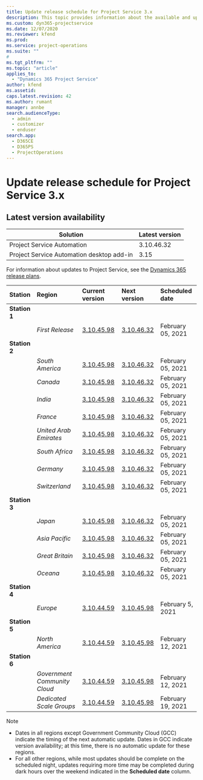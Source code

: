 ```yaml
---
title: Update release schedule for Project Service 3.x
description: This topic provides information about the available and upcoming releases of Dynamics 365 Project Service Automation.
ms.custom: dyn365-projectservice
ms.date: 12/07/2020
ms.reviewer: kfend
ms.prod:
ms.service: project-operations
ms.suite: ""
#
ms.tgt_pltfrm: ""
ms.topic: "article"
applies_to: 
  - "Dynamics 365 Project Service"
author: kfend
ms.assetid: 
caps.latest.revision: 42
ms.author: rumant
manager: annbe
search.audienceType: 
  - admin
  - customizer
  - enduser
search.app: 
  - D365CE
  - D365PS
  - ProjectOperations
---
```


# Update release schedule for Project Service 3.x

## Latest version availability

| Solution  | Latest version |
|-------|----|
| Project Service Automation    | 3.10.46.32 |
| Project Service Automation desktop add-in                | 3.15          |

For information about updates to Project Service, see the [Dynamics 365 release plans](https://docs.microsoft.com/dynamics365/release-plans/). 

| Station  | Region | Current version | Next version |  Scheduled date
| :---   | :---   | :---   | :---   |:---   |         
|<strong>Station 1</strong> | |  |  | |
| | <i>First Release</i> | [3.10.45.98](whats-new-ur-27.md) | [3.10.46.32](whats-new-ur-28.md) | February 05, 2021
|<strong>Station 2</strong> | |  |  | |
| | <i>South America</i> | [3.10.45.98](whats-new-ur-27.md) | [3.10.46.32](whats-new-ur-28.md) | February 05, 2021
| | <i>Canada</i> | [3.10.45.98](whats-new-ur-27.md) | [3.10.46.32](whats-new-ur-28.md) | February 05, 2021
| | <i>India</i> | [3.10.45.98](whats-new-ur-27.md) | [3.10.46.32](whats-new-ur-28.md) | February 05, 2021
| | <i>France</i> | [3.10.45.98](whats-new-ur-27.md) | [3.10.46.32](whats-new-ur-28.md) | February 05, 2021
| | <i>United Arab Emirates</i> | [3.10.45.98](whats-new-ur-27.md) | [3.10.46.32](whats-new-ur-28.md) | February 05, 2021
| | <i>South Africa</i> | [3.10.45.98](whats-new-ur-27.md) | [3.10.46.32](whats-new-ur-28.md) | February 05, 2021
| | <i>Germany</i> | [3.10.45.98](whats-new-ur-27.md) | [3.10.46.32](whats-new-ur-28.md) | February 05, 2021
| | <i>Switzerland</i> | [3.10.45.98](whats-new-ur-27.md) | [3.10.46.32](whats-new-ur-28.md) | February 05, 2021
|<strong>Station 3</strong> | |  |  | |
| | <i>Japan</i> | [3.10.45.98](whats-new-ur-27.md) | [3.10.46.32](whats-new-ur-28.md) | February 05, 2021
| | <i>Asia Pacific</i> | [3.10.45.98](whats-new-ur-27.md) | [3.10.46.32](whats-new-ur-28.md) | February 05, 2021
| | <i>Great Britain</i> | [3.10.45.98](whats-new-ur-27.md) | [3.10.46.32](whats-new-ur-28.md) | February 05, 2021
| | <i>Oceana</i> | [3.10.45.98](whats-new-ur-27.md) | [3.10.46.32](whats-new-ur-28.md) | February 05, 2021
|<strong>Station 4</strong> | |  |  | |
| | <i>Europe</i> | [3.10.44.59](whats-new-ur-26.md) | [3.10.45.98](whats-new-ur-27.md) | February 5, 2021
|<strong>Station 5</strong> | |  |  | |
| | <i>North America</i> | [3.10.44.59](whats-new-ur-26.md) | [3.10.45.98](whats-new-ur-27.md) | February 12, 2021
|<strong>Station 6</strong> | |  |  | |
| | <i>Government Community Cloud</i> | [3.10.44.59](whats-new-ur-26.md) | [3.10.45.98](whats-new-ur-27.md) | February 12, 2021
| | <i>Dedicated Scale Groups</i> | [3.10.44.59](whats-new-ur-26.md) | [3.10.45.98](whats-new-ur-27.md) | February 19, 2021

>[!Note]
> - Dates in all regions except Government Community Cloud (GCC) indicate the timing of the next automatic update. Dates in GCC indicate version availability; at this time, there is no automatic update for these regions.
> - For all other regions, while most updates should be complete on the scheduled night, updates requiring more time may be completed during dark hours over the weekend indicated in the **Scheduled date** column.

